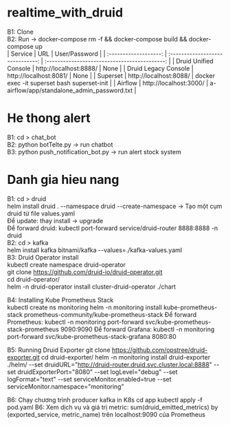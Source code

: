 # realtime_with_druid 
B1: Clone <br>
B2: Run -> docker-compose rm -f && docker-compose build && docker-compose up <br>
| Service               | URL                              | User/Password                                 |
| :-------------------: | :------------------------------: | :-------------------------------------------: |
| Druid Unified Console | http://localhost:8888/           | None                                          |
| Druid Legacy Console  | http://localhost:8081/           | None                                          |
| Superset              | http://localhost:8088/           | docker exec -it superset bash superset-init   |
| Airflow               | http://localhost:3000/           | a-airflow/app/standalone_admin_password.txt   |

# He thong alert
B1: cd > chat_bot <br>
B2: python botTelte.py -> run chatbot <br>
B3: python push_notification_bot.py -> run alert stock system <br>

# Danh gia hieu nang
B1: cd > druid <br>
    helm install druid . --namespace druid --create-namespace -> Tạo một cụm druid từ file values.yaml <br>
    Để update: thay install -> upgrade <br>
    Để forward druid: kubectl port-forward service/druid-router 8888:8888 -n druid <br>
B2: cd > kafka <br>
    helm install kafka bitnami/kafka --values=./kafka-values.yaml <br>
B3: Druid Operator install <br>
    kubectl create namespace druid-operator <br>
    git clone https://github.com/druid-io/druid-operator.git <br>
    cd druid-operator/ <br>
    helm -n druid-operator install cluster-druid-operator ./chart <br>
    
B4: Installing Kube Prometheus Stack <br>
    kubectl create ns monitoring
    helm -n monitoring install kube-prometheus-stack prometheus-community/kube-prometheus-stack
    Để forward Prometheus: kubectl -n monitoring port-forward svc/kube-prometheus-stack-prometheus 9090:9090
    Để forward Grafana: kubectl -n monitoring port-forward svc/kube-prometheus-stack-grafana 8080:80

B5: Running Druid Exporter
    git clone https://github.com/opstree/druid-exporter.git
    cd druid-exporter/
    helm -n monitoring install druid-exporter ./helm/ --set druidURL="http://druid-router.druid.svc.cluster.local:8888" --set druidExporterPort="8080" --set logLevel="debug" --set logFormat="text" --set serviceMonitor.enabled=true --set serviceMonitor.namespace="monitoring"

B6: Chạy chương trình producer kafka in K8s
    cd app
    kubectl apply -f pod.yaml
B6: Xem dịch vụ và giá trị metric:
    sum(druid_emitted_metrics) by (exported_service, metric_name) trên localhost:9090 của Prometheus




    
    


